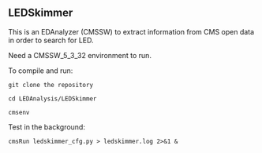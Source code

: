 ## LEDSkimmer

This is an EDAnalyzer (CMSSW) to extract information from CMS open data in order to search for LED.

Need a CMSSW_5_3_32 environment to run.

To compile and run:

`git clone the repository`

`cd LEDAnalysis/LEDSkimmer`

`cmsenv`

Test in the background:

`cmsRun ledskimmer_cfg.py > ledskimmer.log 2>&1 &`
